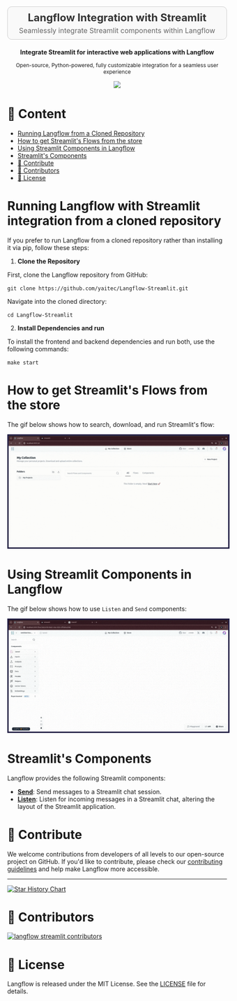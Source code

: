 <div align="center" style="padding: 10px; border: 1px solid #ccc; background-color: #f9f9f9; border-radius: 10px; margin-bottom: 20px;">
    <h2 style="margin: 0; font-size: 24px; color: #333;">Langflow Integration with Streamlit</h2>
    <p style="margin: 5px 0 0 0; font-size: 16px; color: #666;">Seamlessly integrate Streamlit components within Langflow</p>
</div>


<p align="center"><strong>
    Integrate Streamlit for interactive web applications with Langflow
</strong></p>
<p align="center" style="font-size: 12px;">
    Open-source, Python-powered, fully customizable integration for a seamless user experience
</p>


<p align="center">
    <a href="https://github.com/yaitec/Langflow-Streamlit">
        <img src="https://img.shields.io/github/stars/yaitec/Langflow-Streamlit">
    </a>
</p>



# 📝 Content

- [Running Langflow from a Cloned Repository](#running-langflow-with-streamlit-integration-from-a-cloned-repository)
- [How to get Streamlit's Flows from the store](#how-to-get-streamlits-flows-from-store)
- [Using Streamlit Components in Langflow](#using-streamlit-components-in-langflow)
- [Streamlit's Components](#streamlits-components)
- [👋 Contribute](#-contribute)
- [🌟 Contributors](#-contributors)
- [📄 License](#-license)

# Running Langflow with Streamlit integration from a cloned repository

If you prefer to run Langflow from a cloned repository rather than installing it via pip, follow these steps:

1. **Clone the Repository**

First, clone the Langflow repository from GitHub:

```shell
git clone https://github.com/yaitec/Langflow-Streamlit.git
```

Navigate into the cloned directory:

```shell
cd Langflow-Streamlit
```

2. **Install Dependencies and run**

To install the frontend and backend dependencies and run both, use the following commands:

```shell
make start
```

# How to get Streamlit's Flows from the store
The gif below shows how to search, download, and run Streamlit's flow:
<p align="center">
  <img src="./docs/static/img/streamlit/streamlit_how_to_get_flows.gif" alt="Your GIF" style="border: 3px solid #211C43;">
</p>

# Using Streamlit Components in Langflow
The gif below shows how to use `Listen` and `Send` components:
<p align="center">
  <img src="./docs/static/img/streamlit/streamlit_how_to_connect_components.gif" alt="Your GIF" style="border: 3px solid #211C43;">
</p>

# Streamlit's Components

Langflow provides the following Streamlit components:

- **[Send](./send.md)**: Send messages to a Streamlit chat session.
- **[Listen](./listen.md)**: Listen for incoming messages in a Streamlit chat, altering the layout of the Streamlit application.

# 👋 Contribute

We welcome contributions from developers of all levels to our open-source project on GitHub. If you'd like to contribute, please check our [contributing guidelines](./CONTRIBUTING.md) and help make Langflow more accessible.

---

[![Star History Chart](https://api.star-history.com/svg?repos=yaitec/Langflow-Streamlit&type=Timeline)](https://star-history.com/#yaitec/Langflow-Streamlit&Date)

# 🌟 Contributors

[![langflow streamlit contributors](https://contrib.rocks/image?repo=yaitec/Langflow-Streamlit)](https://github.com/yaitec/Langflow-Streamlit/graphs/contributors)

# 📄 License

Langflow is released under the MIT License. See the [LICENSE](LICENSE) file for details.
